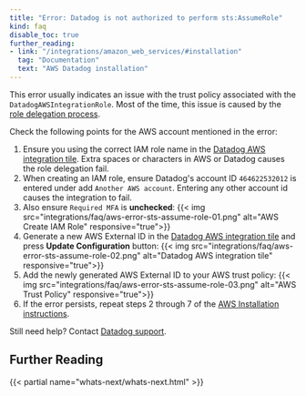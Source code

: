 ```yaml
---
title: "Error: Datadog is not authorized to perform sts:AssumeRole"
kind: faq
disable_toc: true
further_reading:
- link: "/integrations/amazon_web_services/#installation"
  tag: "Documentation"
  text: "AWS Datadog installation"
---
```


This error usually indicates an issue with the trust policy associated with the `DatadogAWSIntegrationRole`. Most of the time, this issue is caused by the [role delegation process][1].

Check the following points for the AWS account mentioned in the error:

1. Ensure you using the correct IAM role name in the [Datadog AWS integration tile][2]. Extra spaces or characters in AWS or Datadog causes the role delegation fail.
2. When creating an IAM role, ensure Datadog's account ID `464622532012` is entered under add `Another AWS account`. Entering any other account id causes the integration to fail.
3. Also ensure `Required MFA` is **unchecked**:
    {{< img src="integrations/faq/aws-error-sts-assume-role-01.png" alt="AWS Create IAM Role" responsive="true">}}
4. Generate a new AWS External ID in the [Datadog AWS integration tile][2] and press **Update Configuration** button:
  {{< img src="integrations/faq/aws-error-sts-assume-role-02.png" alt="Datadog AWS integration tile" responsive="true">}}
5. Add the newly generated AWS External ID to your AWS trust policy:
  {{< img src="integrations/faq/aws-error-sts-assume-role-03.png" alt="AWS Trust Policy" responsive="true">}}
6. If the error persists, repeat steps 2 through 7 of the [AWS Installation instructions][1].

Still need help? Contact [Datadog support][3].

## Further Reading

{{< partial name="whats-next/whats-next.html" >}}

[1]: /integrations/amazon_web_services/#installation
[2]: https://app.datadoghq.com/account/settings#integrations/amazon_web_services
[3]: /help
